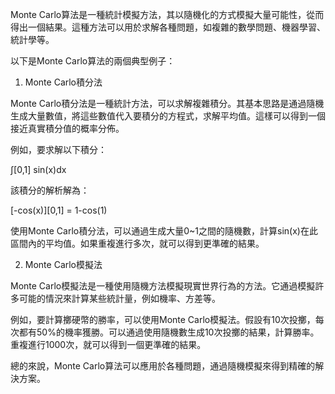 

Monte Carlo算法是一種統計模擬方法，其以隨機化的方式模擬大量可能性，從而得出一個結果。這種方法可以用於求解各種問題，如複雜的數學問題、機器學習、統計學等。

以下是Monte Carlo算法的兩個典型例子：

1. Monte Carlo積分法

Monte Carlo積分法是一種統計方法，可以求解複雜積分。其基本思路是通過隨機生成大量數值，將這些數值代入要積分的方程式，求解平均值。這樣可以得到一個接近真實積分值的概率分佈。

例如，要求解以下積分：

∫[0,1] sin(x)dx

該積分的解析解為：

[-cos(x)][0,1] = 1-cos(1)

使用Monte Carlo積分法，可以通過生成大量0~1之間的隨機數，計算sin(x)在此區間內的平均值。如果重複進行多次，就可以得到更準確的結果。

2. Monte Carlo模擬法

Monte Carlo模擬法是一種使用隨機方法模擬現實世界行為的方法。它通過模擬許多可能的情況來計算某些統計量，例如機率、方差等。

例如，要計算擲硬幣的勝率，可以使用Monte Carlo模擬法。假設有10次投擲，每次都有50%的機率獲勝。可以通過使用隨機數生成10次投擲的結果，計算勝率。重複進行1000次，就可以得到一個更準確的結果。

總的來說，Monte Carlo算法可以應用於各種問題，通過隨機模擬來得到精確的解決方案。
